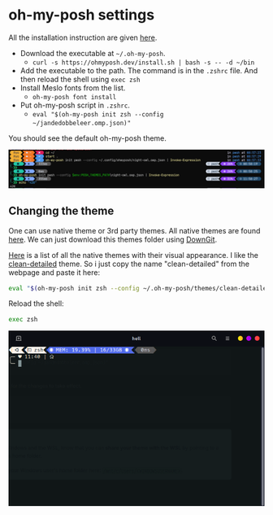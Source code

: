 # oh-my-posh settings

All the installation instruction are given [here](https://ohmyposh.dev/docs/installation/linux).

* Download the executable at `~/.oh-my-posh`.
    * `curl -s https://ohmyposh.dev/install.sh | bash -s -- -d ~/bin`
* Add the executable to the path. The command is in the `.zshrc` file. And then reload the shell using `exec zsh`
* Install Meslo fonts from the list.
    * `oh-my-posh font install`
* Put oh-my-posh script in `.zshrc`.
    * `eval "$(oh-my-posh init zsh --config ~/jandedobbeleer.omp.json)"`

You should see the default oh-my-posh theme.

![Alt text](image.png)

## Changing the theme
One can use native theme or 3rd party themes. All native themes are found [here](https://github.com/JanDeDobbeleer/oh-my-posh/tree/main/themes). We can just download this themes folder using [DownGit](https://minhaskamal.github.io/DownGit).

[Here](https://ohmyposh.dev/docs/themes) is a list of all the native themes with their visual appearance. I like the [clean-detailed](https://ohmyposh.dev/docs/themes#clean-detailed) theme. So i just copy the name "clean-detailed" from the webpage and paste it here:

```sh
eval "$(oh-my-posh init zsh --config ~/.oh-my-posh/themes/clean-detailed.omp.json)"
```

Reload the shell:
```sh
exec zsh
```
![Alt text](image-1.png)